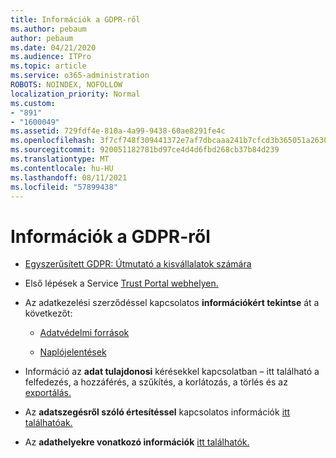 ```yaml
---
title: Információk a GDPR-ről
ms.author: pebaum
author: pebaum
ms.date: 04/21/2020
ms.audience: ITPro
ms.topic: article
ms.service: o365-administration
ROBOTS: NOINDEX, NOFOLLOW
localization_priority: Normal
ms.custom:
- "891"
- "1600049"
ms.assetid: 729fdf4e-810a-4a99-9438-60ae8291fe4c
ms.openlocfilehash: 3f7cf748f309441372e7af7dbcaaa241b7cfcd3b365051a2630ca38fa4c1d11c
ms.sourcegitcommit: 920051182781bd97ce4d4d6fbd268cb37b84d239
ms.translationtype: MT
ms.contentlocale: hu-HU
ms.lasthandoff: 08/11/2021
ms.locfileid: "57899438"
---
```

# <a name="information-about-gdpr"></a>Információk a GDPR-ről

- [Egyszerűsített GDPR: Útmutató a kisvállalatok számára](https://docs.microsoft.com/microsoft-365/admin/security-and-compliance/gdpr-compliance)

- Első lépések a Service [Trust Portal webhelyen.](https://servicetrust.microsoft.com/ViewPage/GDPRGetStarted)

- Az adatkezelési szerződéssel kapcsolatos **információkért tekintse** át a következőt:

  - [Adatvédelmi források](https://servicetrust.microsoft.com/ViewPage/TrustDocuments)

  - [Naplójelentések](https://servicetrust.microsoft.com/ViewPage/MSComplianceGuide)

- Információ az **adat tulajdonosi** kérésekkel kapcsolatban – itt található a felfedezés, a hozzáférés, a szűkítés, a korlátozás, a törlés és az [exportálás.](https://docs.microsoft.com/microsoft-365/compliance/gdpr-dsr-office365)

- Az **adatszegésről szóló értesítéssel** kapcsolatos információk [itt találhatóak.](https://servicetrust.microsoft.com/ViewPage/GDPRBreach)

- Az **adathelyekre vonatkozó információk** [itt találhatók.](https://products.office.com/where-is-your-data-located?ms.officeurl=datamaps&amp;geo=All#All)
